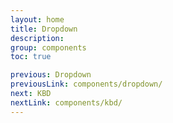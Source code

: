 ```yaml
---
layout: home
title: Dropdown
description:
group: components
toc: true

previous: Dropdown
previousLink: components/dropdown/
next: KBD
nextLink: components/kbd/
---
```

